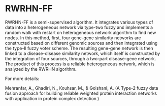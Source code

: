 # RWRHN-FF

RWRHN-FF is a semi-supervised algorithm. It integrates various types of data into a heterogeneous network via type-two fuzzy and implements a random walk with restart on heterogeneous network algorithm to find new nodes. In this method, first, four gene-gene similarity networks are constructed based on different genomic sources and then integrated using the type-II fuzzy voter scheme. The resulting gene-gene network is then linked to a disease-disease similarity network, which itself is constructed by the integration of four sources, through a two-part disease-gene network. The product of this process is a reliable heterogeneous network, which is analyzed by the RWRHN algorithm.

For more details:

Mehranfar, A., Ghadiri, N., Kouhsar, M., & Golshani, A. 
(A Type-2 fuzzy data fusion approach for building reliable weighted protein interaction networks with application in protein complex detection.)
